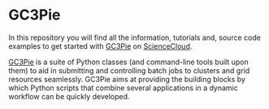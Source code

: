 # GC3Pie

In this repository you will find all the information, tutorials and, source code examples to get started with [GC3Pie](https://github.com/uzh/gc3pie) on [ScienceCloud](https://www.s3it.uzh.ch/en/scienceit/infrastructure/sciencecloud.html).

[GC3Pie](https://github.com/uzh/gc3pie) is a suite of Python classes (and command-line tools built upon them) to aid in submitting and controlling batch jobs to clusters and grid resources seamlessly. GC3Pie aims at providing the building blocks by which Python scripts that combine several applications in a dynamic workflow can be quickly developed.
